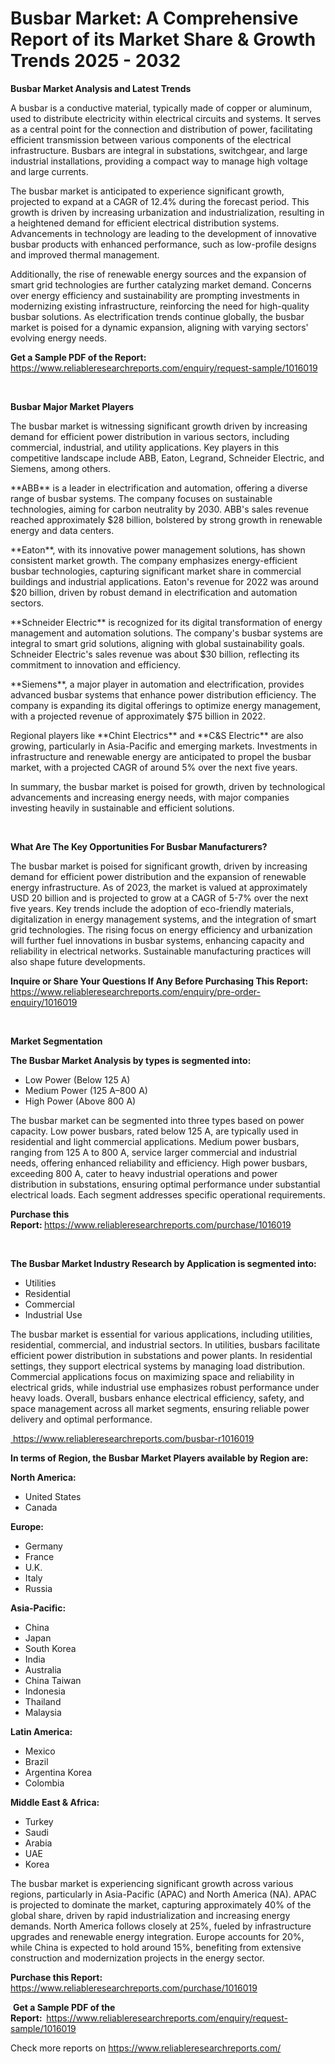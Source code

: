 <p><h1>Busbar Market: A Comprehensive Report of its Market Share & Growth Trends 2025 - 2032</h1></p><p><strong>Busbar Market Analysis and Latest Trends</strong></p>
<p><p>A busbar is a conductive material, typically made of copper or aluminum, used to distribute electricity within electrical circuits and systems. It serves as a central point for the connection and distribution of power, facilitating efficient transmission between various components of the electrical infrastructure. Busbars are integral in substations, switchgear, and large industrial installations, providing a compact way to manage high voltage and large currents.</p><p>The busbar market is anticipated to experience significant growth, projected to expand at a CAGR of 12.4% during the forecast period. This growth is driven by increasing urbanization and industrialization, resulting in a heightened demand for efficient electrical distribution systems. Advancements in technology are leading to the development of innovative busbar products with enhanced performance, such as low-profile designs and improved thermal management.</p><p>Additionally, the rise of renewable energy sources and the expansion of smart grid technologies are further catalyzing market demand. Concerns over energy efficiency and sustainability are prompting investments in modernizing existing infrastructure, reinforcing the need for high-quality busbar solutions. As electrification trends continue globally, the busbar market is poised for a dynamic expansion, aligning with varying sectors' evolving energy needs.</p></p>
<p><strong>Get a Sample PDF of the Report:&nbsp;</strong> <a href="https://www.reliableresearchreports.com/enquiry/request-sample/1016019?utm_campaign=2185&utm_medium=2&utm_source=Github&utm_content=ia&utm_term=14022025&utm_id=busbar">https://www.reliableresearchreports.com/enquiry/request-sample/1016019</a></p>
<p>&nbsp;</p>
<p><strong>Busbar Major Market Players</strong></p>
<p><p>The busbar market is witnessing significant growth driven by increasing demand for efficient power distribution in various sectors, including commercial, industrial, and utility applications. Key players in this competitive landscape include ABB, Eaton, Legrand, Schneider Electric, and Siemens, among others.</p><p>**ABB** is a leader in electrification and automation, offering a diverse range of busbar systems. The company focuses on sustainable technologies, aiming for carbon neutrality by 2030. ABB's sales revenue reached approximately $28 billion, bolstered by strong growth in renewable energy and data centers.</p><p>**Eaton**, with its innovative power management solutions, has shown consistent market growth. The company emphasizes energy-efficient busbar technologies, capturing significant market share in commercial buildings and industrial applications. Eaton's revenue for 2022 was around $20 billion, driven by robust demand in electrification and automation sectors.</p><p>**Schneider Electric** is recognized for its digital transformation of energy management and automation solutions. The company's busbar systems are integral to smart grid solutions, aligning with global sustainability goals. Schneider Electric's sales revenue was about $30 billion, reflecting its commitment to innovation and efficiency.</p><p>**Siemens**, a major player in automation and electrification, provides advanced busbar systems that enhance power distribution efficiency. The company is expanding its digital offerings to optimize energy management, with a projected revenue of approximately $75 billion in 2022.</p><p>Regional players like **Chint Electrics** and **C&S Electric** are also growing, particularly in Asia-Pacific and emerging markets. Investments in infrastructure and renewable energy are anticipated to propel the busbar market, with a projected CAGR of around 5% over the next five years.</p><p>In summary, the busbar market is poised for growth, driven by technological advancements and increasing energy needs, with major companies investing heavily in sustainable and efficient solutions.</p></p>
<p>&nbsp;</p>
<p><strong>What Are The Key Opportunities For Busbar Manufacturers?</strong></p>
<p><p>The busbar market is poised for significant growth, driven by increasing demand for efficient power distribution and the expansion of renewable energy infrastructure. As of 2023, the market is valued at approximately USD 20 billion and is projected to grow at a CAGR of 5-7% over the next five years. Key trends include the adoption of eco-friendly materials, digitalization in energy management systems, and the integration of smart grid technologies. The rising focus on energy efficiency and urbanization will further fuel innovations in busbar systems, enhancing capacity and reliability in electrical networks. Sustainable manufacturing practices will also shape future developments.</p></p>
<p><strong>Inquire or Share Your Questions If Any Before Purchasing This Report:</strong> <a href="https://www.reliableresearchreports.com/enquiry/pre-order-enquiry/1016019?utm_campaign=2185&utm_medium=2&utm_source=Github&utm_content=ia&utm_term=14022025&utm_id=busbar">https://www.reliableresearchreports.com/enquiry/pre-order-enquiry/1016019</a></p>
<p>&nbsp;</p>
<p><strong>Market Segmentation</strong></p>
<p><strong>The Busbar Market Analysis by types is segmented into:</strong></p>
<p><ul><li>Low Power (Below 125 A)</li><li>Medium Power (125 A–800 A)</li><li>High Power (Above 800 A)</li></ul></p>
<p><p>The busbar market can be segmented into three types based on power capacity. Low power busbars, rated below 125 A, are typically used in residential and light commercial applications. Medium power busbars, ranging from 125 A to 800 A, service larger commercial and industrial needs, offering enhanced reliability and efficiency. High power busbars, exceeding 800 A, cater to heavy industrial operations and power distribution in substations, ensuring optimal performance under substantial electrical loads. Each segment addresses specific operational requirements.</p></p>
<p><strong>Purchase this Report:&nbsp;</strong><a href="https://www.reliableresearchreports.com/purchase/1016019?utm_campaign=2185&utm_medium=2&utm_source=Github&utm_content=ia&utm_term=14022025&utm_id=busbar">https://www.reliableresearchreports.com/purchase/1016019</a></p>
<p>&nbsp;</p>
<p><strong>The Busbar Market Industry Research by Application is segmented into:</strong></p>
<p><ul><li>Utilities</li><li>Residential</li><li>Commercial</li><li>Industrial Use</li></ul></p>
<p><p>The busbar market is essential for various applications, including utilities, residential, commercial, and industrial sectors. In utilities, busbars facilitate efficient power distribution in substations and power plants. In residential settings, they support electrical systems by managing load distribution. Commercial applications focus on maximizing space and reliability in electrical grids, while industrial use emphasizes robust performance under heavy loads. Overall, busbars enhance electrical efficiency, safety, and space management across all market segments, ensuring reliable power delivery and optimal performance.</p></p>
<p><a href="https://www.reliableresearchreports.com/busbar-r1016019?utm_campaign=2185&utm_medium=2&utm_source=Github&utm_content=ia&utm_term=14022025&utm_id=busbar">&nbsp;https://www.reliableresearchreports.com/busbar-r1016019</a></p>
<p><strong>In terms of Region, the Busbar Market Players available by Region are:</strong></p>
<p>
    <p> <strong> North America: </strong>
        <ul>
            <li>United States</li>
            <li>Canada</li>
        </ul>
        </p> 
    <p> <strong> Europe: </strong>
        <ul>
            <li>Germany</li>
            <li>France</li>
            <li>U.K.</li>
            <li>Italy</li>
            <li>Russia</li>
        </ul>
        </p> 
    <p> <strong> Asia-Pacific: </strong>
        <ul>
            <li>China</li>
            <li>Japan</li>
            <li>South Korea</li>
            <li>India</li>
            <li>Australia</li>
            <li>China Taiwan</li>
            <li>Indonesia</li>
            <li>Thailand</li>
            <li>Malaysia</li>
        </ul>
        </p> 
    <p> <strong> Latin America: </strong>
        <ul>
            <li>Mexico</li>
            <li>Brazil</li>
            <li>Argentina Korea</li>
            <li>Colombia</li>
        </ul>
        </p> 
    <p> <strong> Middle East & Africa: </strong>
        <ul>
            <li>Turkey</li>
            <li>Saudi</li>
            <li>Arabia</li>
            <li>UAE</li>
            <li>Korea</li>
        </ul>
    </p>
    </p>
<p><p>The busbar market is experiencing significant growth across various regions, particularly in Asia-Pacific (APAC) and North America (NA). APAC is projected to dominate the market, capturing approximately 40% of the global share, driven by rapid industrialization and increasing energy demands. North America follows closely at 25%, fueled by infrastructure upgrades and renewable energy integration. Europe accounts for 20%, while China is expected to hold around 15%, benefiting from extensive construction and modernization projects in the energy sector.</p></p>
<p><strong>Purchase this Report: </strong><a href="https://www.reliableresearchreports.com/purchase/1016019?utm_campaign=2185&utm_medium=2&utm_source=Github&utm_content=ia&utm_term=14022025&utm_id=busbar">https://www.reliableresearchreports.com/purchase/1016019</a></p>
<p>&nbsp;<strong>Get a Sample PDF of the Report:&nbsp;&nbsp;</strong><a href="https://www.reliableresearchreports.com/enquiry/request-sample/1016019?utm_campaign=2185&utm_medium=2&utm_source=Github&utm_content=ia&utm_term=14022025&utm_id=busbar">https://www.reliableresearchreports.com/enquiry/request-sample/1016019</a></p>
<p><strong></strong></p>
<p>Check more reports on <a href="https://www.reliableresearchreports.com/?utm_campaign=2185&utm_medium=2&utm_source=Github&utm_content=ia&utm_term=14022025&utm_id=busbar">https://www.reliableresearchreports.com/</a></p>